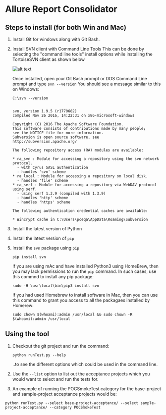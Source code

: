 # Allure Report Consolidator
## Steps to install (for both Win and Mac)
1. Install Git for windows along with Git Bash.
1. Install SVN client with Command Line Tools
   This can be done by selecting the "command line tools" install options while installing the TortoiseSVN client as shown below
   
   
   ![alt text](https://github.com/sridharaiyer/allure_report_consolidator/blob/master/images/svn/command_line_tool.png "command_line_tool")

   Once installed, open your Git Bash prompt or DOS Command Line prompt and type `svn --version`
   You should see a message similar to this on Windows:
   
   ```
   C:\svn --version
   
   
   svn, version 1.9.5 (r1770682)
   compiled Nov 26 2016, 14:22:31 on x86-microsoft-windows

   Copyright (C) 2016 The Apache Software Foundation.
   This software consists of contributions made by many people;
   see the NOTICE file for more information.
   Subversion is open source software, see http://subversion.apache.org/

   The following repository access (RA) modules are available:

   * ra_svn : Module for accessing a repository using the svn network protocol.
     - with Cyrus SASL authentication
     - handles 'svn' scheme
   * ra_local : Module for accessing a repository on local disk.
     - handles 'file' scheme
   * ra_serf : Module for accessing a repository via WebDAV protocol using serf.
     - using serf 1.3.9 (compiled with 1.3.9)
     - handles 'http' scheme
     - handles 'https' scheme

   The following authentication credential caches are available:

   * Wincrypt cache in C:\Users\pceqa\AppData\Roaming\Subversion
   ```
   
1. Install the latest version of Python
1. Install the latest version of `pip`
1. Install the `svn` package using `pip`

   `pip install svn`

   If you are using mAc and have installed Python3 using HomeBrew, then you may lack permissions to run the `pip` command. In such cases, use this commnd to install any pip package:
   
   `sudo -H \usr\local\bin\pip3 install svn`
   
   If you had used Homebrew to install software in Mac, then you can use this command to grant you access to all the packagaes installed by Homerew:
   
   `sudo chown $(whoami):admin /usr/local && sudo chown -R $(whoami):admin /usr/local`

## Using the tool
1. Checkout the git project and run the command:

   `python runTest.py --help`
   
   ..to see the different options which could be used in the command line.
1. Use the `--list` option to list out the acceptance projects which you would want to select and run the tests for.
1. An example of running the POCSmokeTest category for the base-project and sample-project acceptance projects would be:

`python runTest.py --select base-project-acceptance/ --select sample-project-acceptance/ --category POCSmokeTest`
